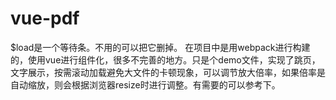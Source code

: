 # vue-pdf

$load是一个等待条。不用的可以把它删掉。
在项目中是用webpack进行构建的，使用vue进行组件化，很多不完善的地方。只是个demo文件，实现了跳页，文字展示，按需滚动加载避免大文件的卡顿现象，可以调节放大倍率，如果倍率是自动缩放，则会根据浏览器resize时进行调整。有需要的可以参考下。